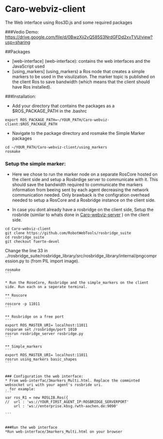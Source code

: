 # Caro-webviz-client
The Web interface using Ros3D.js and some required packages


###Vedio Demo:
https://drive.google.com/file/d/0BwzXji2vQ585S3NrdGFDd2xvTVU/view?usp=sharing

##Packages
* [web-interface] (web-interface): contains the web interfaces and the JavaScript used
* [using_markers] (using_markers) a Ros node that creates a simple markers to be used in the visulization. The marker topic is published on the client Ros to save bandwidth (which means that the client should have Ros installed).

###Installation:
* Add your directory that contains the packages as a $ROS_PACKAGE_PATH in the .bashrc
```
export ROS_PACKAGE_PATH=~/YOUR_PATH/Caro-webviz-client:$ROS_PACKAGE_PATH
```

* Navigate to the package directory and rosmake the Simple Marker packages 
```
cd ~/YOUR_PATH/Caro-webviz-client/using_markers
rosmake
```

### Setup the simple marker:
* Here we chose to run the marker node on a separate RosCore hosted on the client side and setup a Rosbrdige server to communicate with it. This should save the bandwidth required to communicate the markers information from beeing sent by each agent decreasing the network communication needed. Only brawback is the configration overhead needed to setup a RosCore and a Rosbridge instance on the client side.

* In case you dont already have a rosbridge on the client side, Setup the rosbride (similar to whats done in [Caro-webviz-server](https://github.com/MostafaGomaa/Caro-webviz-server/) ) on the client side.
 ```
cd Caro-webviz-client
git clone https://github.com/RobotWebTools/rosbridge_suite
cd rosbridge_suite
git checkout fuerte-devel
````

Change the line 33 in ../rosbridge_suite/rosbridge_library/src/rosbridge_library/internal/pngcompression.py
to (from PIL import image).
````
rosmake
```

* Run the RoseCore, Rosbridge and the simple_markers on the client side. Run each on a seperate terminal.

** Roscore
```
roscore -p 11011
```

** Rosbridge on a free port
```
export ROS_MASTER_URI= localhost:11011
rosparam set /rosbridge/port 1010
rosrun rosbridge_server rosbridge.py
```

** Simple_markers
```
export ROS_MASTER_URI= localhost:11011
rosrun using_markers basic_shapes
```


### Configuration the web interface:
* From web-interfac/3markers_Multi.html. Replace the comminted websocket uri with your agent's rosbride uri.
. for example:
```
var ros_R1 = new ROSLIB.Ros({
//  url : 'ws://YOUR_FIRST_AGENT_IP:ROSBRIDGE_SERVERPORT'
    url : 'ws://enterprise.kbsg.rwth-aachen.de:9090'

```


###Run the web interface
*Run web-interface/3markers_Multi.html on your browser



